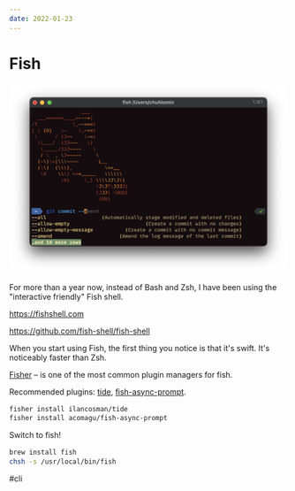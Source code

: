 ```yaml
---
date: 2022-01-23
---
```


# Fish

![Fish screenshot](fish.png)

For more than a year now, instead of Bash and Zsh, I have been using the "interactive friendly" Fish shell.

https://fishshell.com

https://github.com/fish-shell/fish-shell

When you start using Fish, the first thing you notice is that it's swift.
It's noticeably faster than Zsh.

[Fisher](https://github.com/jorgebucaran/fisher) – is one of the most common plugin managers for fish.

Recommended plugins: [tide](https://github.com/IlanCosman/tide),
[fish-async-prompt](https://github.com/acomagu/fish-async-prompt).

```bash
fisher install ilancosman/tide
fisher install acomagu/fish-async-prompt
```

Switch to fish!

```bash
brew install fish
chsh -s /usr/local/bin/fish
```

#cli
